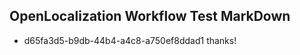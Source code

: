 ## OpenLocalization Workflow Test MarkDown
* d65fa3d5-b9db-44b4-a4c8-a750ef8ddad1 
thanks!<!--HONumber=Mar16_HO3-->
